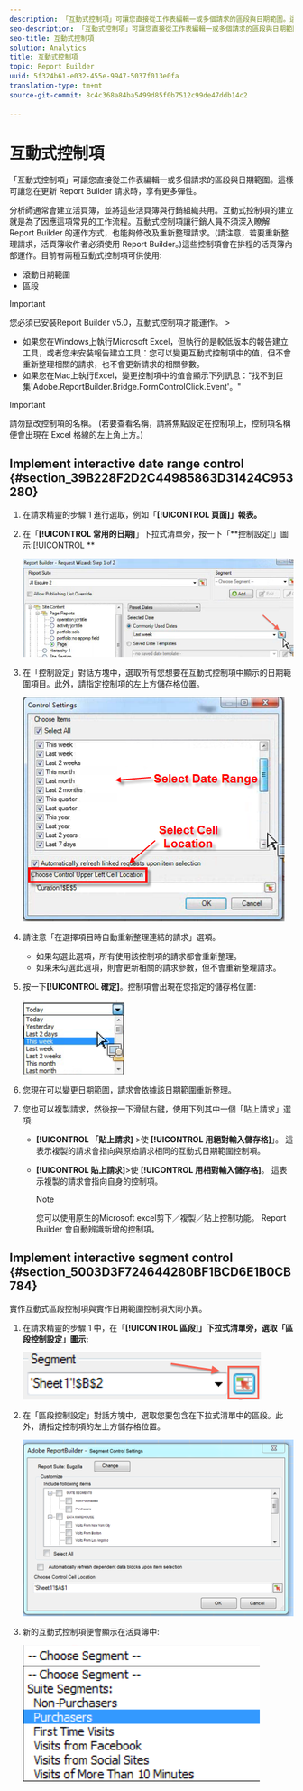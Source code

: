 ```yaml
---
description: 「互動式控制項」可讓您直接從工作表編輯一或多個請求的區段與日期範圍。這樣可讓您在更新 Report Builder 請求時，享有更多彈性。
seo-description: 「互動式控制項」可讓您直接從工作表編輯一或多個請求的區段與日期範圍。這樣可讓您在更新 Report Builder 請求時，享有更多彈性。
seo-title: 互動式控制項
solution: Analytics
title: 互動式控制項
topic: Report Builder
uuid: 5f324b61-e032-455e-9947-5037f013e0fa
translation-type: tm+mt
source-git-commit: 8c4c368a84ba5499d85f0b7512c99de47ddb14c2

---
```



# 互動式控制項

「互動式控制項」可讓您直接從工作表編輯一或多個請求的區段與日期範圍。這樣可讓您在更新 Report Builder 請求時，享有更多彈性。

分析師通常會建立活頁簿，並將這些活頁簿與行銷組織共用。互動式控制項的建立就是為了因應這項常見的工作流程。互動式控制項讓行銷人員不須深入瞭解 Report Builder 的運作方式，也能夠修改及重新整理請求。(請注意，若要重新整理請求，活頁簿收件者必須使用 Report Builder。)這些控制項會在排程的活頁簿內部運作。目前有兩種互動式控制項可供使用:

* 滾動日期範圍
* 區段

>[!IMPORTANT]
>
>您必須已安裝Report Builder v5.0，互動式控制項才能運作。 &gt;
>* 如果您在Windows上執行Microsoft Excel，但執行的是較低版本的報告建立工具，或者您未安裝報告建立工具：您可以變更互動式控制項中的值，但不會重新整理相關的請求，也不會更新請求的相關參數。
>* 如果您在Mac上執行Excel，變更控制項中的值會顯示下列訊息："找不到巨集'Adobe.ReportBuilder.Bridge.FormControlClick.Event'。"
>



>[!IMPORTANT]
>
>請勿竄改控制項的名稱。 (若要查看名稱，請將焦點設定在控制項上，控制項名稱便會出現在 Excel 格線的左上角上方。)

## Implement interactive date range control {#section_39B228F2D2C44985863D31424C953280}

1. 在請求精靈的步驟 1 進行選取，例如「**[!UICONTROL 頁面]」報表。**
1. 在「**[!UICONTROL 常用的日期]**」下拉式清單旁，按一下「**控制設定]」圖示:[!UICONTROL **

   ![](assets/date_range_control.png)

1. 在「控制設定」對話方塊中，選取所有您想要在互動式控制項中顯示的日期範圍項目。此外，請指定控制項的左上方儲存格位置。

   ![](assets/control_settings.png)

1. 請注意「在選擇項目時自動重新整理連結的請求」選項。

   * 如果勾選此選項，所有使用該控制項的請求都會重新整理。
   * 如果未勾選此選項，則會更新相關的請求參數，但不會重新整理請求。

1. 按一下&#x200B;**[!UICONTROL 確定]**。控制項會出現在您指定的儲存格位置:

   ![](assets/date_range_control_interactive.png)

1. 您現在可以變更日期範圍，請求會依據該日期範圍重新整理。
1. 您也可以複製請求，然後按一下滑鼠右鍵，使用下列其中一個「貼上請求」選項:

   * **[!UICONTROL 「貼上請求]** &gt;使 **[!UICONTROL 用絕對輸入儲存格]**」。 這表示複製的請求會指向與原始請求相同的互動式日期範圍控制項。

   * **[!UICONTROL 貼上請求]**&gt;使 **[!UICONTROL 用相對輸入儲存格]**。 這表示複製的請求會指向自身的控制項。

      >[!NOTE]
      >
      >您可以使用原生的Microsoft excel剪下／複製／貼上控制功能。 Report Builder 會自動辨識新增的控制項。

## Implement interactive segment control {#section_5003D3F724644280BF1BCD6E1B0CB784}

實作互動式區段控制項與實作日期範圍控制項大同小異。

1. 在請求精靈的步驟 1 中，在「**[!UICONTROL 區段]」下拉式清單旁，選取「區段控制設定」圖示:**

   ![](assets/segment_interactive_1.png)

1. 在「區段控制設定」對話方塊中，選取您要包含在下拉式清單中的區段。此外，請指定控制項的左上方儲存格位置。

   ![](assets/segment_drop_down_properties.png)

1. 新的互動式控制項便會顯示在活頁簿中:

   ![](assets/segment_interactive_3.png)

